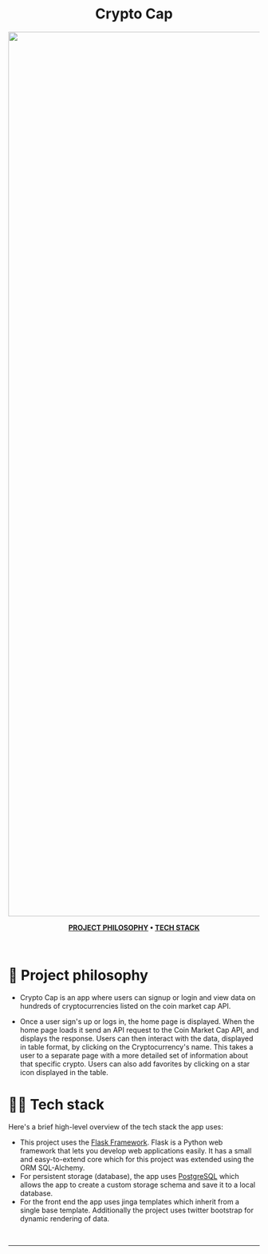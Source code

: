 
<div align='center'>
  <h1>Crypto Cap </h1>
  <img width="1772" alt="CryotoCap" src="https://user-images.githubusercontent.com/25966709/132071951-a715f692-34f5-4822-a4f6-12da13892620.png">
</div>

<div align="center">

**[PROJECT PHILOSOPHY](https://github.com/Alex-Reitz/Crypto-Cap#-project-philosophy) • 
[TECH STACK](https://github.com/Alex-Reitz/Crypto-Cap#-tech-stack)**
</div>

<br />

# 🧐 Project philosophy

- Crypto Cap is an app where users can signup or login and view data on hundreds of cryptocurrencies listed on the coin market cap API. 

- Once a user sign's up or logs in, the home page is displayed. When the home page loads it send an API request to the Coin Market Cap API, and displays the response. Users can then interact with the data, displayed in table format, by clicking on the Cryptocurrency's name. This takes a user to a separate page with a more detailed set of information about that specific crypto. Users can also add favorites by clicking on a star icon displayed in the table. 


# 👨‍💻 Tech stack

Here's a brief high-level overview of the tech stack the app uses:

- This project uses the [Flask Framework](https://flask.palletsprojects.com/en/2.0.x/). Flask is a Python web framework that lets you develop web applications easily. It has a small and easy-to-extend core which for this project was extended using the ORM SQL-Alchemy.
- For persistent storage (database), the app uses [PostgreSQL](https://www.postgresql.org/) which allows the app to create a custom storage schema and save it to a local database.
- For the front end the app uses jinga templates which inherit from a single base template. Additionally the project uses twitter bootstrap for dynamic rendering of data.
<br />

---

<br />



